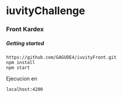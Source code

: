 # iuvityChallenge

### Front Kardex

##### Getting started

```
https://github.com/GAGUDE4/iuvityFront.git
npm install
npm start
```

Ejecucion en 

`localhost:4200`
